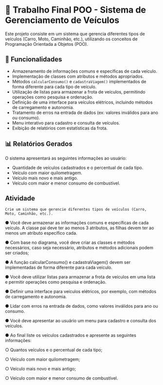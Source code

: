 # 🚗 Trabalho Final POO - Sistema de Gerenciamento de Veículos

Este projeto consiste em um sistema que gerencia diferentes tipos de veículos (Carro, Moto, Caminhão, etc.), utilizando os conceitos de Programação Orientada a Objetos (POO).

## 📌 Funcionalidades

- Armazenamento de informações comuns e específicas de cada veículo.
- Implementação de classes com atributos e métodos apropriados.
- Métodos `calcularConsumo()` e `cadastraViagem()` implementados de forma diferente para cada tipo de veículo.
- Utilização de listas para armazenar a frota de veículos, permitindo operações como pesquisa e ordenação.
- Definição de uma interface para veículos elétricos, incluindo métodos de carregamento e autonomia.
- Tratamento de erros na entrada de dados (ex: valores inválidos para ano ou consumo).
- Menu interativo para cadastro e consulta de veículos.
- Exibição de relatórios com estatísticas da frota.

## 📊 Relatórios Gerados

O sistema apresentará as seguintes informações ao usuário:

- Quantidade de veículos cadastrados e o percentual de cada tipo.
- Veículo com maior quilometragem.
- Veículo mais novo e mais antigo.
- Veículo com maior e menor consumo de combustível.

## Atividade

    Crie um sistema que gerencie diferentes tipos de veículos (Carro, Moto, Caminhão, etc.).

● Você deve armazenar as informações comuns e específicas de cada veículo. A classe pai deve ter ao menos 3 atributos, as filhas devem ter ao menos um atributo específico cada.

● Com base no diagrama, você deve criar as classes e métodos necessários, caso seja necessário, atributos e métodos adicionais podem ser criados;

● A função calcularConsumo() e cadastraViagem() devem ser implementadas de forma diferente para cada veículo.

● Você deve utilizar listas para armazenar a frota de veículos em uma lista e permitir operações como pesquisa e ordenação.

● Definir uma interface para veículos elétricos, por exemplo, com métodos de carregamento e autonomia.

● Lidar com erros na entrada de dados, como valores inválidos para ano ou consumo.

● Você deve apresentar ao usuário um menu para cadastro e consulta dos veículos.

● Ao final liste os veículos cadastrados e apresente as seguintes informações:

○ Quantos veículos e o percentual de cada tipo;

○ Veículo com maior quilometragem;

○ Veículo mais novo e mais antigo;

○ Veículo com maior e menor consumo de combustível.